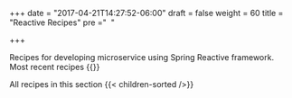 +++
date = "2017-04-21T14:27:52-06:00"
draft = false
weight = 60
title = "Reactive Recipes"
pre ="<i class='fa fa-cutlery'></i>&nbsp;&nbsp;"

+++ 

Recipes for developing microservice using Spring Reactive framework.
Most recent recipes
{{<latest-pages-section />}}

All recipes in this section
{{< children-sorted />}}
